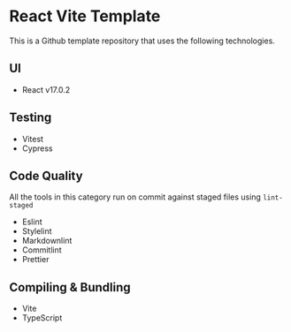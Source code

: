 # React Vite Template

This is a Github template repository that uses the following technologies.

## UI

- React v17.0.2

## Testing

- Vitest
- Cypress

## Code Quality

All the tools in this category run on commit against staged files using `lint-staged`

- Eslint
- Stylelint
- Markdownlint
- Commitlint
- Prettier

## Compiling & Bundling

- Vite
- TypeScript
